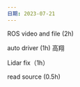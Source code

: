 ```yaml
---
日期: 2023-07-21
---
```

ROS video and file (2h)

auto driver (1h) 高翔

Lidar fix（1h）

read source (0.5h)